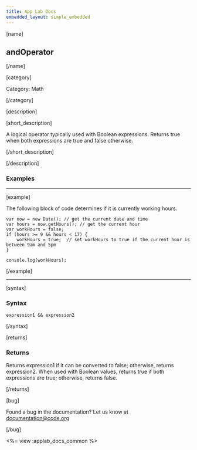 ```yaml
---
title: App Lab Docs
embedded_layout: simple_embedded
---
```


[name]

## andOperator

[/name]


[category]

Category: Math

[/category]

[description]

[short_description]

A logical operator typically used with Boolean expressions. Returns true when both expressions are true and false otherwise.

[/short_description]

[/description]

### Examples
____________________________________________________

[example]

The following block of code determines if it is currently working hours.


```
var now = new Date(); // get the current date and time
var hours = now.getHours(); // get the current hour
var workHours = false;
if (hours >= 9 && hours < 17) {
    workHours = true;  // set workHours to true if the current hour is between 9am and 5pm
}

console.log(workHours);
```

[/example]

____________________________________________________

[syntax]

### Syntax

```
expression1 && expression2
```

[/syntax]

[returns]

### Returns
Returns expression1 if it can be converted to false; otherwise, returns expression2.
When used with Boolean values, returns true if both expressions are true; otherwise, returns false.

[/returns]

[bug]

Found a bug in the documentation? Let us know at documentation@code.org

[/bug]

<%= view :applab_docs_common %>
